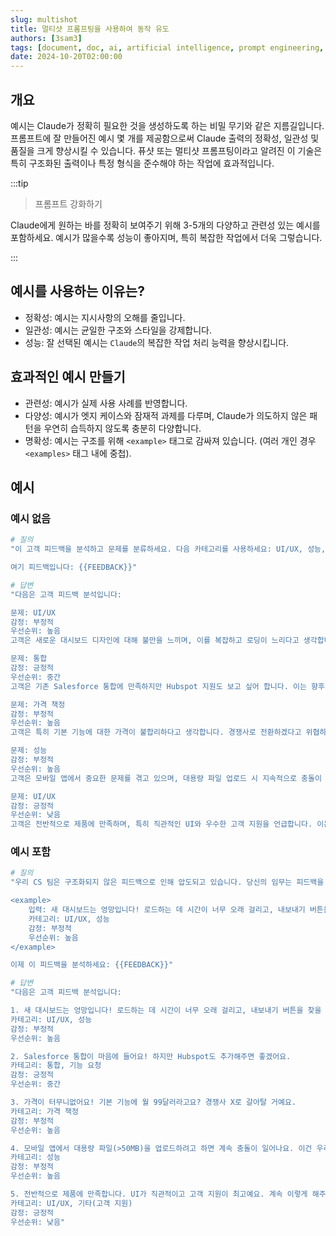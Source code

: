 ```yaml
---
slug: multishot
title: 멀티샷 프롬프팅을 사용하여 동작 유도
authors: [3sam3]
tags: [document, doc, ai, artificial intelligence, prompt engineering, prompt, claude, anthropic]
date: 2024-10-20T02:00:00
---
```


## 개요

예시는 Claude가 정확히 필요한 것을 생성하도록 하는 비밀 무기와 같은 지름길입니다. 프롬프트에 잘 만들어진 예시 몇 개를 제공함으로써 Claude 출력의 정확성, 일관성 및 품질을 크게 향상시킬 수 있습니다. 퓨샷 또는 멀티샷 프롬프팅이라고 알려진 이 기술은 특히 구조화된 출력이나 특정 형식을 준수해야 하는 작업에 효과적입니다.

:::tip

> 프롬프트 강화하기

Claude에게 원하는 바를 정확히 보여주기 위해 3-5개의 다양하고 관련성 있는 예시를 포함하세요. 예시가 많을수록 성능이 좋아지며, 특히 복잡한 작업에서 더욱 그렇습니다.

:::

## 예시를 사용하는 이유는?

- 정확성: 예시는 지시사항의 오해를 줄입니다.
- 일관성: 예시는 균일한 구조와 스타일을 강제합니다.
- 성능: 잘 선택된 예시는 `Claude`의 복잡한 작업 처리 능력을 향상시킵니다.

## 효과적인 예시 만들기

- 관련성: 예시가 실제 사용 사례를 반영합니다.
- 다양성: 예시가 엣지 케이스와 잠재적 과제를 다루며, Claude가 의도하지 않은 패턴을 우연히 습득하지 않도록 충분히 다양합니다.
- 명확성: 예시는 구조를 위해 `<example>` 태그로 감싸져 있습니다. (여러 개인 경우 `<examples>` 태그 내에 중첩).

## 예시

### 예시 없음

```bash
# 질의
"이 고객 피드백을 분석하고 문제를 분류하세요. 다음 카테고리를 사용하세요: UI/UX, 성능, 기능 요청, 통합, 가격 책정 및 기타. 또한 감정(긍정/중립/부정)과 우선순위(높음/중간/낮음)를 평가하세요.

여기 피드백입니다: {{FEEDBACK}}"

# 답변
"다음은 고객 피드백 분석입니다:

문제: UI/UX
감정: 부정적
우선순위: 높음
고객은 새로운 대시보드 디자인에 대해 불만을 느끼며, 이를 복잡하고 로딩이 느리다고 생각합니다. 특히 “내보내기” 버튼이 없다고 언급하는데, 이는 중요한 기능일 가능성이 높습니다. 이 문제는 높은 우선순위로 해결되어야 합니다.

문제: 통합
감정: 긍정적
우선순위: 중간
고객은 기존 Salesforce 통합에 만족하지만 Hubspot 지원도 보고 싶어 합니다. 이는 향후 제품 업데이트에서 고려될 수 있는 기능 요청입니다.

문제: 가격 책정
감정: 부정적
우선순위: 높음
고객은 특히 기본 기능에 대한 가격이 불합리하다고 생각합니다. 경쟁사로 전환하겠다고 위협하고 있으므로, 이는 검토가 필요한 높은 우선순위 문제입니다.

문제: 성능
감정: 부정적
우선순위: 높음
고객은 모바일 앱에서 중요한 문제를 겪고 있으며, 대용량 파일 업로드 시 지속적으로 충돌이 발생합니다. 이는 고객이 제품을 효과적으로 사용할 수 있는 능력에 영향을 미치는 중요한 문제이므로 높은 우선순위로 해결되어야 합니다.

문제: UI/UX
감정: 긍정적
우선순위: 낮음
고객은 전반적으로 제품에 만족하며, 특히 직관적인 UI와 우수한 고객 지원을 언급합니다. 이는 즉각적인 조치가 필요하지 않은 긍정적인 피드백입니다."
```

### 예시 포함

```bash
# 질의
"우리 CS 팀은 구조화되지 않은 피드백으로 인해 압도되고 있습니다. 당신의 임무는 피드백을 분석하고 제품 및 엔지니어링 팀을 위해 문제를 분류하는 것입니다. 다음 카테고리를 사용하세요: UI/UX, 성능, 기능 요청, 통합, 가격 책정 및 기타. 또한 감정(긍정/중립/부정)과 우선순위(높음/중간/낮음)를 평가하세요. 여기 예시가 있습니다:

<example>
    입력: 새 대시보드는 엉망입니다! 로드하는 데 시간이 너무 오래 걸리고, 내보내기 버튼을 찾을 수 없어요. 이걸 빨리 고쳐주세요!
    카테고리: UI/UX, 성능
    감정: 부정적
    우선순위: 높음
</example>

이제 이 피드백을 분석하세요: {{FEEDBACK}}"

# 답변
"다음은 고객 피드백 분석입니다:

1. 새 대시보드는 엉망입니다! 로드하는 데 시간이 너무 오래 걸리고, 내보내기 버튼을 찾을 수 없어요. 이걸 빨리 고쳐주세요!
카테고리: UI/UX, 성능
감정: 부정적
우선순위: 높음

2. Salesforce 통합이 마음에 들어요! 하지만 Hubspot도 추가해주면 좋겠어요.
카테고리: 통합, 기능 요청
감정: 긍정적
우선순위: 중간

3. 가격이 터무니없어요! 기본 기능에 월 99달러라고요? 경쟁사 X로 갈아탈 거예요.
카테고리: 가격 책정
감정: 부정적
우선순위: 높음

4. 모바일 앱에서 대용량 파일(>50MB)을 업로드하려고 하면 계속 충돌이 일어나요. 이건 우리 현장 요원들에게 중요한 문제예요.
카테고리: 성능
감정: 부정적
우선순위: 높음

5. 전반적으로 제품에 만족합니다. UI가 직관적이고 고객 지원이 최고예요. 계속 이렇게 해주세요!
카테고리: UI/UX, 기타(고객 지원)
감정: 긍정적
우선순위: 낮음"
```
